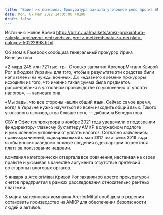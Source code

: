 ```yaml
---
title: "Война их помирила. Прокуратура закрыла уголовное дело против АМКР, комбинат перечислил 2,2 млрд грн в бюджет"
date: Mon, 07 Mar 2022 14:05:00 +0200
draft: false
---
```

Источник: Новое Время https://biz.nv.ua/markets/amkr-prokuratura-zakryla-ugolovnoe-proizvodstvo-protiv-metkombinata-za-neuplatu-nalogov-50222898.html


Об этом в Facebook сообщила генеральный прокурор Ирина Венедиктова.

«2 млрд 245 млн 721 тыс. грн. Столько заплатил АрселорМиталл Кривой Рог в бюджет Украины для того, чтобы в результате эти средства были направлены на нужды военных. До недавнего времени прокуроры исходили из того, что именно такая сумма была предметом расследования в уголовном производстве по уклонению от уплаты налогов», — написала она.

«Мы рады, что все стороны нашли общий язык. Сейчас самое время, когда в Украине нужно научиться во всем находить общий язык. Такого уголовного производства больше нет», — добавила Венедиктова.

СБУ и Офис генпрокурора в ноябре 2021 года уведомили о подозрении финдиректору-главному бухгалтеру АМКР в служебном подлоге и умышленном уклонении от уплаты налогов. Согласно заявлениям правоохранителей, подозреваемый с мая 2017 по апрель 2019 года якобы вносил заведомо ложные сведения в декларации по рентной плате за пользование недрами.

Компания категорически отвергала все обвинения, настаивая на своей правоте и указывая в качестве аргумента отсутствие претензий со стороны налоговых органов.

5 января в ArcelorMittal Кривой Рог заявили об аресте прокуратурой счетов предприятия в рамках расследования относительно рентных платежей.



3 марта материнская компания ArcelorMittal сообщила о решении остановить производство на АМКР для обеспечения безопасности людей и активов.
